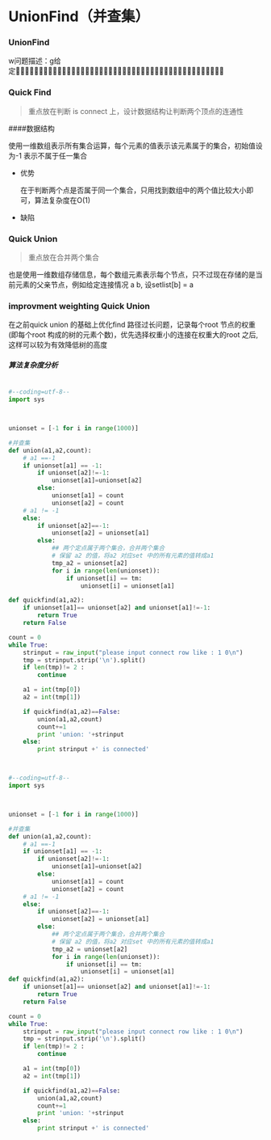 # UnionFind（并查集）

### UnionFind

w问题描述：g给定

### Quick Find

> 重点放在判断 is connect 上，设计数据结构让判断两个顶点的连通性

####数据结构

使用一维数组表示所有集合运算，每个元素的值表示该元素属于的集合，初始值设为-1 表示不属于任一集合

- 优势

  在于判断两个点是否属于同一个集合，只用找到数组中的两个值比较大小即可，算法复杂度在O(1)

- 缺陷



### Quick Union

> 重点放在合并两个集合

也是使用一维数组存储信息，每个数组元素表示每个节点，只不过现在存储的是当前元素的父亲节点，例如给定连接情况  a b, 设setlist[b] = a 



### improvment weighting Quick Union

在之前quick union 的基础上优化find 路径过长问题，记录每个root 节点的权重(即每个root 构成的树的元素个数)，优先选择权重小的连接在权重大的root 之后,这样可以较为有效降低树的高度

##### 算法复杂度分析







~~~python

#--coding=utf-8--
import sys



unionset = [-1 for i in range(1000)]

#并查集 
def union(a1,a2,count):
	# a1 ==-1
	if unionset[a1] == -1:
		if unionset[a2]!=-1:
			unionset[a1]=unionset[a2]
		else:
			unionset[a1] = count
			unionset[a2] = count
	# a1 != -1 
	else:
		if unionset[a2]==-1:
			unionset[a2] = unionset[a1]
		else:
			## 两个定点属于两个集合，合并两个集合
			# 保留 a2 的值，将a2 对应set 中的所有元素的值转成a1
			tmp_a2 = unionset[a2]
			for i in range(len(unionset)):
				if unionset[i] == tm:
					unionset[i] = unionset[a1]

def quickfind(a1,a2):
	if unionset[a1]== unionset[a2] and unionset[a1]!=-1:
		return True
	return False

count = 0
while True:
	strinput = raw_input("please input connect row like : 1 0\n")
	tmp = strinput.strip('\n').split()
	if len(tmp)!= 2 :
		continue

	a1 = int(tmp[0])
	a2 = int(tmp[1])

	if quickfind(a1,a2)==False:
		union(a1,a2,count)
		count+=1
		print 'union: '+strinput
	else:
		print strinput +' is connected'



#--coding=utf-8--
import sys



unionset = [-1 for i in range(1000)]

#并查集 
def union(a1,a2,count):
	# a1 ==-1
	if unionset[a1] == -1:
		if unionset[a2]!=-1:
			unionset[a1]=unionset[a2]
		else:
			unionset[a1] = count
			unionset[a2] = count
	# a1 != -1 
	else:
		if unionset[a2]==-1:
			unionset[a2] = unionset[a1]
		else:
			## 两个定点属于两个集合，合并两个集合
			# 保留 a2 的值，将a2 对应set 中的所有元素的值转成a1
			tmp_a2 = unionset[a2]
			for i in range(len(unionset)):
				if unionset[i] == tm:
					unionset[i] = unionset[a1]
def quickfind(a1,a2):
	if unionset[a1]== unionset[a2] and unionset[a1]!=-1:
		return True
	return False

count = 0
while True:
	strinput = raw_input("please input connect row like : 1 0\n")
	tmp = strinput.strip('\n').split()
	if len(tmp)!= 2 :
		continue

	a1 = int(tmp[0])
	a2 = int(tmp[1])

	if quickfind(a1,a2)==False:
		union(a1,a2,count)
		count+=1
		print 'union: '+strinput
	else:
		print strinput +' is connected'

~~~

